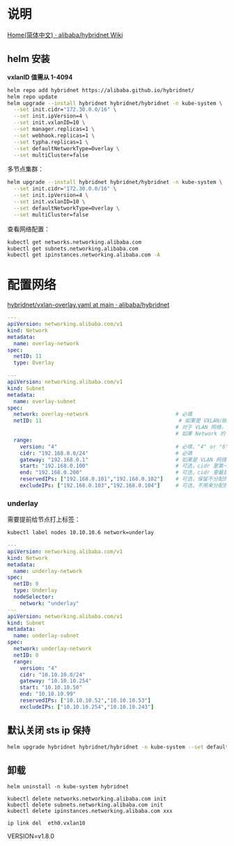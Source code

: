 
# 说明

[Home(简体中文) · alibaba/hybridnet Wiki](https://github.com/alibaba/hybridnet/wiki/Home(%E7%AE%80%E4%BD%93%E4%B8%AD%E6%96%87))

##  helm 安装

**vxlanID 值需从 1-4094**

```bash
helm repo add hybridnet https://alibaba.github.io/hybridnet/
helm repo update
helm upgrade --install hybridnet hybridnet/hybridnet -n kube-system \
  --set init.cidr="172.30.0.0/16" \
  --set init.ipVersion=4 \
  --set init.vxlanID=10 \
  --set manager.replicas=1 \
  --set webhook.replicas=1 \
  --set typha.replicas=1 \
  --set defaultNetworkType=Overlay \
  --set multiCluster=false
```

多节点集群：

```bash
helm upgrade --install hybridnet hybridnet/hybridnet -n kube-system \
  --set init.cidr="172.30.0.0/16" \
  --set init.ipVersion=4 \
  --set init.vxlanID=10 \
  --set defaultNetworkType=Overlay \
  --set multiCluster=false
```

查看网络配置：

```bash
kubectl get networks.networking.alibaba.com
kubectl get subnets.networking.alibaba.com
kubectl get ipinstances.networking.alibaba.com -A
```

# 配置网络

[hybridnet/vxlan-overlay.yaml at main · alibaba/hybridnet](https://github.com/alibaba/hybridnet/blob/main/samples/vxlan-overlay.yaml)

```yaml
---
apiVersion: networking.alibaba.com/v1
kind: Network
metadata:
  name: overlay-network
spec:
  netID: 11
  type: Overlay

---
apiVersion: networking.alibaba.com/v1
kind: Subnet
metadata:
  name: overlay-subnet
spec:
  network: overlay-network                            # 必填
  netID: 11                                            # 如果是 VXLAN/BGP 网络，该字段不填；
                                                      # 对于 VLAN 网络，如果 Network 的 spec.netID 为空，Subnet 的 spec.netID 一定不能为空
                                                      # 如果 Network 的 spec.netID 不为空，Subnet 的 spec.netID
  range:
    version: "4"                                      # 必填，"4" or "6", for ipv4 or ipv6.
    cidr: "192.168.0.0/24"                            # 必填
    gateway: "192.168.0.1"                            # 如果是 VLAN 网络，必填；其他类型网络不填
    start: "192.168.0.100"                            # 可选，cidr 里第一个可用来分配的 IP
    end: "192.168.0.200"                              # 可选，cidr 里最后一个可用来分配的 IP
    reservedIPs: ["192.168.0.101","192.168.0.102"]    # 可选，保留不分配的 IP，可以被 “指定” 使用
    excludeIPs: ["192.168.0.103","192.168.0.104"]     # 可选，不用来分配的零散 IP
```

### underlay

需要提前给节点打上标签：

```bash
kubectl label nodes 10.10.10.6 network=underlay
```

```yaml
---
apiVersion: networking.alibaba.com/v1
kind: Network
metadata:
  name: underlay-network
spec:
  netID: 0
  type: Underlay
  nodeSelector:
    network: "underlay"
---
apiVersion: networking.alibaba.com/v1
kind: Subnet
metadata:
  name: underlay-subnet
spec:
  network: underlay-network
  netID: 0
  range:
    version: "4"
    cidr: "10.10.10.0/24"
    gateway: "10.10.10.254"
    start: "10.10.10.50"
    end: "10.10.10.99"
    reservedIPs: ["10.10.10.52","10.10.10.53"]
    excludeIPs: ["10.10.10.254","10.10.10.243"]
```

## 默认关闭 sts ip 保持

```bash
helm upgrade hybridnet hybridnet/hybridnet -n kube-system --set defaultIPRetain=false --reuse-values
```


## 卸载
```
helm uninstall -n kube-system hybridnet

kubectl delete networks.networking.alibaba.com init
kubectl delete subnets.networking.alibaba.com init
kubectl delete ipinstances.networking.alibaba.com xxx

ip link del  eth0.vxlan10

```
VERSION=v1.8.0
